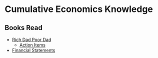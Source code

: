 # Cumulative Economics Knowledge

## Books Read
- [Rich Dad Poor Dad](books/rich-dad/README.md)
  - [Action Items]( action-items.md#RDPD)
- [Financial Statements](books/financial-statements/README.md)
